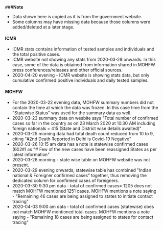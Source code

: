 ###**Note** 
- Data shown here is copied as it is from the government website.
- Some columns may have missing data because those columns were added/deleted at a later stage.

#### ICMR
- ICMR stats contains information of tested samples and individuals and the total positive cases.
- ICMR website not showing any stats from 2020-03-28 onwards. In this case, some of the data is obtained from information shared in MOHFW press conferences/releases and other official sources.
- 2020-04-20 evening - ICMR website is showing stats data, but only cumulative confirmed positive individuals and daily tested samples.

#### MOHFW
- For the 2020-03-22 evening data, MOHFW summary numbers did not contain the time at which the data was frozen. In this case time from the "Statewise Status" was used for the summary data as well.
- 2020-03-23 summary data on wesbite says "Total number of confirmed cases so far in the country as on 23 March 2020 at 10.30 AM including foreign nationals = 415 (State and District wise details awaited)"
- 2020-03-25 morning data had total death count reduced from 10 to 9, citing "#2nd Death Reported in Delhi is Covid-19 Negative"
- 2020-03-26 10:15 am data has a note is statewise confirmed cases (602#) as "# Few of the new cases have been reassigned States as per latest information"
- 2020-03-28 morning - state wise table on MOHFW website was not present.
- 2020-03-29 evening onwards, statewise table has combined "Indian national & Foreigner confirmed cases" together, thus removing the dedicated column for confirmed cases of foreigners.
- 2020-03-30 9:30 pm data - total of confirmed cases= 1205 does not match MOHFW mentioned 1251 cases. MOHFW mentions a note saying - "Remaining 46 cases are being assigned to states to initiate contact tracing"
- 2020-04-03 9:00 am data - total of confirmed cases (statewise) does not match MOHFW mentioned total cases. MOHFW mentions a note saying - "Remaining 18 cases are being assigned to states for contact tracing"
